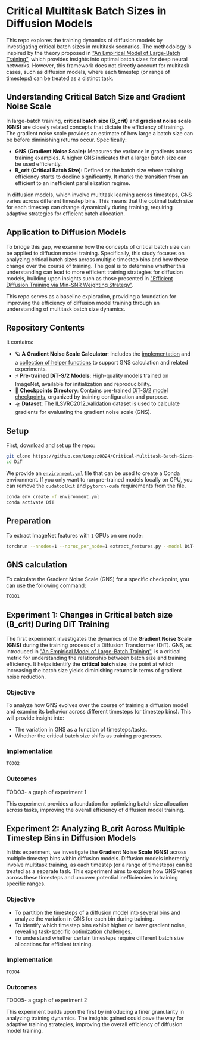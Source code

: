 # Critical Multitask Batch Sizes in Diffusion Models<br>

This repo explores the training dynamics of diffusion models by investigating critical batch sizes in multitask scenarios. The methodology is inspired by the theory proposed in ["An Empirical Model of Large-Batch Training"](https://arxiv.org/abs/1812.06162), which provides insights into optimal batch sizes for deep neural networks. However, this framework does not directly account for multitask cases, such as diffusion models, where each timestep (or range of timesteps) can be treated as a distinct task.

## Understanding Critical Batch Size and Gradient Noise Scale

In large-batch training, **critical batch size (B_crit)** and **gradient noise scale (GNS)** are closely related concepts that dictate the efficiency of training. The gradient noise scale provides an estimate of how large a batch size can be before diminishing returns occur. Specifically:

- **GNS (Gradient Noise Scale):** Measures the variance in gradients across training examples. A higher GNS indicates that a larger batch size can be used efficiently.
- **B_crit (Critical Batch Size):** Defined as the batch size where training efficiency starts to decline significantly. It marks the transition from an efficient to an inefficient parallelization regime.

In diffusion models, which involve multitask learning across timesteps, GNS varies across different timestep bins. This means that the optimal batch size for each timestep can change dynamically during training, requiring adaptive strategies for efficient batch allocation.

## Application to Diffusion Models

To bridge this gap, we examine how the concepts of critical batch size can be applied to diffusion model training. Specifically, this study focuses on analyzing critical batch sizes across multiple timestep bins and how these change over the course of training. The goal is to determine whether this understanding can lead to more efficient training strategies for diffusion models, building upon insights such as those presented in ["Efficient Diffusion Training via Min-SNR Weighting Strategy"](https://arxiv.org/abs/2303.09556).

This repo serves as a baseline exploration, providing a foundation for improving the efficiency of diffusion model training through an understanding of multitask batch size dynamics.

## Repository Contents

It contains:

* 🪐 **A Gradient Noise Scale Calculator**: Includes the [implementation](GNS.py) and a [collection of helper functions](gns_utils.py) to support GNS calculation and related experiments.
* ⚡️ **Pre-trained DiT-S/2 Models**: High-quality models trained on ImageNet, available for initialization and reproducibility.
* 📂 **Checkpoints Directory**: Contains pre-trained [DiT-S/2 model checkpoints](checkpoints), organized by training configuration and purpose.
* 🛸 **Dataset**: The [ILSVRC2012_validation](data) dataset is used to calculate gradients for evaluating the gradient noise scale (GNS).
  

## Setup

First, download and set up the repo:

```bash
git clone https://github.com/Longzz0824/Critical-Multitask-Batch-Sizes-in-Diffusion-Models.git
cd DiT
```

We provide an [`environment.yml`](environment.yml) file that can be used to create a Conda environment. If you only want 
to run pre-trained models locally on CPU, you can remove the `cudatoolkit` and `pytorch-cuda` requirements from the file.

```bash
conda env create -f environment.yml
conda activate DiT  
```

## Preparation
To extract ImageNet features with `1` GPUs on one node:

```bash
torchrun --nnodes=1 --nproc_per_node=1 extract_features.py --model DiT-S/2 --data-path /data --features-path /features
```

## GNS calculation
To calculate the Gradient Noise Scale (GNS) for a specific checkpoint, you can use the following command:

```bash
TODO1
```


## Experiment 1: Changes in Critical batch size (B_crit) During DiT Training

The first experiment investigates the dynamics of the **Gradient Noise Scale (GNS)** during the training process of a Diffusion Transformer (DiT). GNS, as introduced in ["An Empirical Model of Large-Batch Training"](https://arxiv.org/abs/1812.06162), is a critical metric for understanding the relationship between batch size and training efficiency. It helps identify the **critical batch size**, the point at which increasing the batch size yields diminishing returns in terms of gradient noise reduction.

### Objective
To analyze how GNS evolves over the course of training a diffusion model and examine its behavior across different timesteps (or timestep bins). This will provide insight into:
- The variation in GNS as a function of timesteps/tasks.
- Whether the critical batch size shifts as training progresses.

### Implementation
```bash
TODO2
```

### Outcomes
TODO3- a graph of experiment 1


This experiment provides a foundation for optimizing batch size allocation across tasks, improving the overall efficiency of diffusion model training.



## Experiment 2: Analyzing B_crit Across Multiple Timestep Bins in Diffusion Models

In this experiment, we investigate the **Gradient Noise Scale (GNS)** across multiple timestep bins within diffusion models. Diffusion models inherently involve multitask training, as each timestep (or a range of timesteps) can be treated as a separate task. This experiment aims to explore how GNS varies across these timesteps and uncover potential inefficiencies in training specific ranges.

### Objective
- To partition the timesteps of a diffusion model into several bins and analyze the variation in GNS for each bin during training.
- To identify which timestep bins exhibit higher or lower gradient noise, revealing task-specific optimization challenges.
- To understand whether certain timesteps require different batch size allocations for efficient training.

### Implementation
```bash
TODO4
```

### Outcomes
TODO5- a graph of experiment 2

This experiment builds upon the first by introducing a finer granularity in analyzing training dynamics. The insights gained could pave the way for adaptive training strategies, improving the overall efficiency of diffusion model training.






